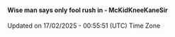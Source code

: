 #### Wise man says only fool rush in - McKidKneeKaneSir
Updated on 17/02/2025 - 00:55:51 (UTC) Time Zone
